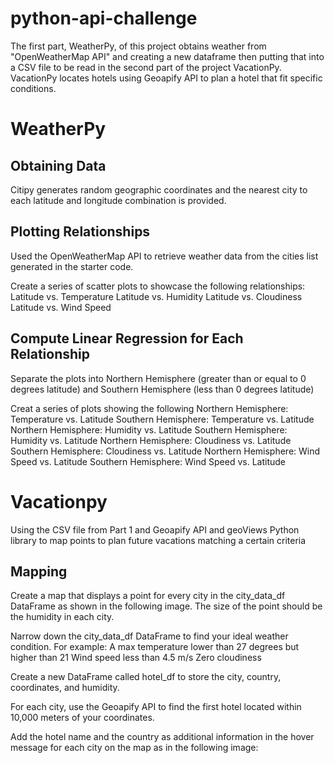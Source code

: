 # python-api-challenge
 
The first part, WeatherPy, of this project obtains weather from "OpenWeatherMap API" and creating a new dataframe then putting that into a CSV file to be read in the second part of the project VacationPy. VacationPy locates hotels using Geoapify API to plan a hotel that fit specific conditions.

# WeatherPy

## Obtaining Data
Citipy generates random geographic coordinates and the nearest city to each latitude and longitude combination is provided.

## Plotting Relationships
Used the OpenWeatherMap API to retrieve weather data from the cities list generated in the starter code. 

Create a series of scatter plots to showcase the following relationships:
    Latitude vs. Temperature
    Latitude vs. Humidity
    Latitude vs. Cloudiness
    Latitude vs. Wind Speed

## Compute Linear Regression for Each Relationship
Separate the plots into Northern Hemisphere (greater than or equal to 0 degrees latitude) and Southern Hemisphere (less than 0 degrees latitude)

Creat a series of plots showing the following
    Northern Hemisphere: Temperature vs. Latitude
    Southern Hemisphere: Temperature vs. Latitude
    Northern Hemisphere: Humidity vs. Latitude
    Southern Hemisphere: Humidity vs. Latitude
    Northern Hemisphere: Cloudiness vs. Latitude
    Southern Hemisphere: Cloudiness vs. Latitude
    Northern Hemisphere: Wind Speed vs. Latitude
    Southern Hemisphere: Wind Speed vs. Latitude

# Vacationpy
Using the CSV file from Part 1 and Geoapify API and geoViews Python library to map points to plan future vacations matching a certain criteria

## Mapping
Create a map that displays a point for every city in the city_data_df DataFrame as shown in the following image. The size of the point should be the humidity in each city.

Narrow down the city_data_df DataFrame to find your ideal weather condition. For example:
    A max temperature lower than 27 degrees but higher than 21
    Wind speed less than 4.5 m/s
    Zero cloudiness

Create a new DataFrame called hotel_df to store the city, country, coordinates, and humidity.

For each city, use the Geoapify API to find the first hotel located within 10,000 meters of your coordinates.

Add the hotel name and the country as additional information in the hover message for each city on the map as in the following image:    

